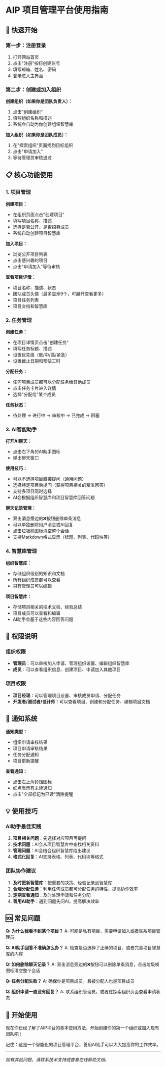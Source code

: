 # AIP 项目管理平台使用指南

## 🚀 快速开始

### 第一步：注册登录
1. 打开网站首页
2. 点击"注册"按钮创建账号
3. 填写邮箱、姓名、密码
4. 登录进入主界面

### 第二步：创建或加入组织
**创建组织（如果你是团队负责人）：**
1. 点击"创建组织"
2. 填写组织名称和描述
3. 系统会自动为你创建组织智慧库

**加入组织（如果你是团队成员）：**
1. 在"探索组织"页面找到目标组织
2. 点击"申请加入"
3. 等待管理员审核通过

## 📋 核心功能使用

### 1. 项目管理

**创建项目：**
- 在组织页面点击"创建项目"
- 填写项目名称、描述
- 选择是否公开、是否招募成员
- 系统自动创建项目智慧库

**加入项目：**
- 浏览公开项目列表
- 点击感兴趣的项目
- 点击"申请加入"等待审核

**查看项目详情：**
- 项目名称、描述、状态
- 团队成员头像（最多显示9个，可展开查看更多）
- 项目任务列表
- 项目文档和智慧库

### 2. 任务管理

**创建任务：**
- 在项目详情页点击"创建任务"
- 填写任务标题、描述
- 设置优先级（低/中/高/紧急）
- 设置截止日期和预估工时

**分配任务：**
- 任何项目成员都可以分配任务给其他成员
- 点击任务卡片进入详情
- 选择"分配给"某个成员

**任务状态：**
- 待处理 → 进行中 → 审核中 → 已完成 → 阻塞

### 3. AI智能助手

**打开AI聊天：**
- 点击右下角的AI助手图标
- 弹出聊天窗口

**使用技巧：**
- 可以不选择项目直接提问（通用问题）
- 选择特定项目后提问（获得项目相关的精准回答）
- 支持多项目同时选择
- AI会根据组织智慧库和项目智慧库回答问题

**聊天记录管理：**
- 双击消息旁边的❌按钮删除单条消息
- 可以单独删除用户消息或AI回复
- 点击垃圾桶图标清空整个会话
- 支持Markdown格式显示（标题、列表、代码块等）

### 4. 智慧库管理

**组织智慧库：**
- 存储组织级别的知识和文档
- 所有组织成员都可以查看
- 只有管理员可以编辑

**项目智慧库：**
- 存储项目相关的技术文档、经验总结
- 项目成员可以查看和编辑
- AI助手会基于这些内容回答问题

## 👥 权限说明

### 组织权限
- **管理员**：可以审核加入申请、管理组织设置、编辑组织智慧库
- **成员**：可以查看组织信息、创建项目、申请加入其他项目

### 项目权限
- **项目经理**：可以管理项目设置、审核成员申请、分配任务
- **开发者/测试者/设计师**：可以查看项目、创建和分配任务、编辑项目文档

## 🔔 通知系统

**通知类型：**
- 组织申请审核结果
- 项目申请审核结果
- 任务分配通知
- 项目更新提醒

**查看通知：**
- 点击右上角铃铛图标
- 红点表示有未读通知
- 点击"全部标记为已读"清除提醒

## 💡 使用技巧

### AI助手最佳实践
1. **项目相关问题**：先选择对应项目再提问
2. **技术问题**：AI会从项目智慧库中查找相关资料
3. **管理问题**：AI会结合组织智慧库给出建议
4. **格式化回复**：AI支持表格、列表、代码块等格式

### 团队协作建议
1. **及时更新智慧库**：把重要的决策、经验记录到智慧库
2. **合理分配任务**：利用任何成员都可分配任务的特性，提高协作效率
3. **定期查看通知**：及时处理申请和任务分配
4. **善用AI助手**：遇到问题先问AI，提高解决效率

## 🆘 常见问题

**Q: 为什么我看不到某个项目？**
A: 可能是私有项目，需要申请加入或者联系项目管理员

**Q: AI助手回答不准确怎么办？**
A: 检查是否选择了正确的项目，或者完善项目智慧库的内容

**Q: 如何删除聊天记录？**
A: 双击消息旁边的❌按钮可以删除单条消息，点击垃圾桶图标清空整个会话

**Q: 任务分配失败？**
A: 确保你是项目成员，且被分配人也是项目成员

**Q: 组织申请一直没有回复？**
A: 联系组织管理员，或者在探索组织页面查看申请状态

## 🎯 开始使用

现在你已经了解了AIP平台的基本使用方法，开始创建你的第一个组织或加入现有团队吧！

记住：这是一个智能化的项目管理平台，善用AI助手可以大大提高你的工作效率。

---

*如有其他问题，请联系技术支持或查看在线帮助文档。*